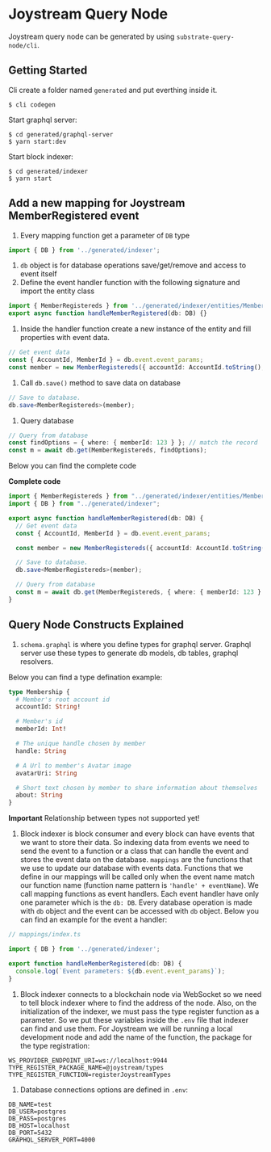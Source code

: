 # Joystream Query Node

Joystream query node can be generated by using `substrate-query-node/cli`.

## Getting Started

Cli create a folder named `generated` and put everthing inside it.

```text
$ cli codegen
```

Start graphql server:

```text
$ cd generated/graphql-server
$ yarn start:dev
```

Start block indexer:

```text
$ cd generated/indexer
$ yarn start
```

## Add a new mapping for Joystream MemberRegistered event

1. Every mapping function get a parameter of `DB` type

```typescript
import { DB } from '../generated/indexer';
```

1. `db` object is for database operations save/get/remove and access to event itself
2. Define the event handler function with the following signature and import the entity class

```typescript
import { MemberRegistereds } from '../generated/indexer/entities/MemberRegistereds';
export async function handleMemberRegistered(db: DB) {}
```

1. Inside the handler function create a new instance of the entity and fill properties with event data.

```typescript
// Get event data
const { AccountId, MemberId } = db.event.event_params;
const member = new MemberRegistereds({ accountId: AccountId.toString(), memberId: +MemberId });
```

1. Call `db.save()` method to save data on database

```typescript
// Save to database.
db.save<MemberRegistereds>(member);
```

1. Query database

```typescript
// Query from database
const findOptions = { where: { memberId: 123 } }; // match the record
const m = await db.get(MemberRegistereds, findOptions);
```

Below you can find the complete code

**Complete code**

```typescript
import { MemberRegistereds } from "../generated/indexer/entities/MemberRegistereds";
import { DB } from "../generated/indexer";

export async function handleMemberRegistered(db: DB) {
  // Get event data
  const { AccountId, MemberId } = db.event.event_params;

  const member = new MemberRegistereds({ accountId: AccountId.toString(), memberId: +MemberId };

  // Save to database.
  db.save<MemberRegistereds>(member);

  // Query from database
  const m = await db.get(MemberRegistereds, { where: { memberId: 123 } });
}
```

## Query Node Constructs Explained

1. `schema.graphql` is where you define types for graphql server. Graphql server use these types to generate db models, db tables, graphql resolvers.

Below you can find a type defination example:

```graphql
type Membership {
  # Member's root account id
  accountId: String!

  # Member's id
  memberId: Int!

  # The unique handle chosen by member
  handle: String

  # A Url to member's Avatar image
  avatarUri: String

  # Short text chosen by member to share information about themselves
  about: String
}
```

**Important** Relationship between types not supported yet!

1. Block indexer is block consumer and every block can have events that we want to store their data. So indexing data from events we need to send the event to a function or a class that can handle the event and stores the event data on the database. `mappings` are the functions that we use to update our database with events data. Functions that we define in our mappings will be called only when the event name match our function name \(function name pattern is `'handle' + eventName`\). We call mapping functions as event handlers. Each event handler have only one parameter which is the `db: DB`. Every database operation is made with `db` object and the event can be accessed with `db` object. Below you can find an example for the event a handler:

```typescript
// mappings/index.ts

import { DB } from '../generated/indexer';

export function handleMemberRegistered(db: DB) {
  console.log(`Event parameters: ${db.event.event_params}`);
}
```

1. Block indexer connects to a blockchain node via WebSocket so we need to tell block indexer where to find the address of the node. Also, on the initialization of the indexer, we must pass the type register function as a parameter. So we put these variables inside the `.env` file that indexer can find and use them. For Joystream we will be running a local development node and add the name of the function, the package for the type registration:

```text
WS_PROVIDER_ENDPOINT_URI=ws://localhost:9944
TYPE_REGISTER_PACKAGE_NAME=@joystream/types
TYPE_REGISTER_FUNCTION=registerJoystreamTypes
```

1. Database connections options are defined in `.env`:

```text
DB_NAME=test
DB_USER=postgres
DB_PASS=postgres
DB_HOST=localhost
DB_PORT=5432
GRAPHQL_SERVER_PORT=4000
```

